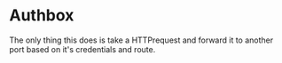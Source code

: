# Authbox
The only thing this does is take a HTTPrequest and forward it to another port
based on it's credentials and route.

